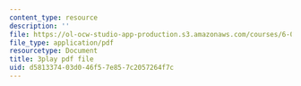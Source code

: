 ```yaml
---
content_type: resource
description: ''
file: https://ol-ocw-studio-app-production.s3.amazonaws.com/courses/6-003-signals-and-systems-fall-2011/d581337403d046f57e857c2057264f7c_HDYAbIA-DNY.pdf
file_type: application/pdf
resourcetype: Document
title: 3play pdf file
uid: d5813374-03d0-46f5-7e85-7c2057264f7c
---
```

